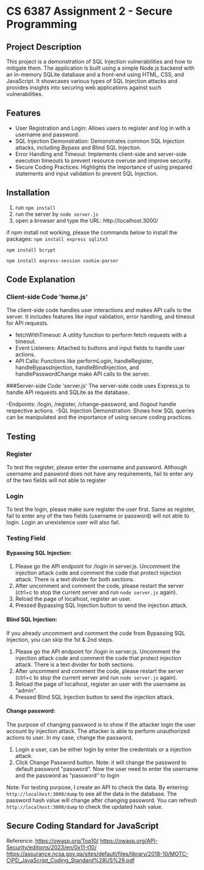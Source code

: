 # CS 6387 Assignment 2 - Secure Programming
## Project Description
This project is a demonstration of SQL Injection vulnerabilities and how to mitigate them. The application is built using a simple Node.js backend with an in-memory SQLite database and a front-end using HTML, CSS, and JavaScript. It showcases various types of SQL Injection attacks and provides insights into securing web applications against such vulnerabilities.

## Features
- User Registration and Login: Allows users to register and log in with a username and password.
- SQL Injection Demonstration: Demonstrates common SQL Injection attacks, including Bypass and Blind SQL Injection.
- Error Handling and Timeout: Implements client-side and server-side execution timeouts to prevent resource overuse and improve security.
- Secure Coding Practices: Highlights the importance of using prepared statements and input validation to prevent SQL Injection.

## Installation
1. run `npm install`
2. run the server by `node server.js`
3. open a browser and type the URL: http://localhost:3000/

if npm install not working, please the commands below to install the packages:
`npm install express sqlite3`

`npm install bcrypt`

`npm install express-session cookie-parser`

## Code Explanation
### Client-side Code 'home.js'
The client-side code handles user interactions and makes API calls to the server. It includes features like input validation, error handling, and timeout for API requests.

- fetchWithTimeout: A utility function to perform fetch requests with a timeout.
- Event Listeners: Attached to buttons and input fields to handle user actions.
- API Calls: Functions like performLogin, handleRegister, handleBypassInjection, handleBlindInjection, and handlePasswordChange make API calls to the server.

###Server-side Code 'server.js'
The server-side code uses Express.js to handle API requests and SQLite as the database.

-Endpoints: /login, /register, /change-password, and /logout handle respective actions.
-SQL Injection Demonstration: Shows how SQL queries can be manipulated and the importance of using secure coding practices.

## Testing
### Register
To test the register, please enter the username and password. Although username and password does not have any requirements, fail to enter any of the two fields will not able to register

### Login
To test the login, please make sure register the user first. Same as register, fail to enter any of the two fields (username or password) will not able to login. Login an unexistence user will also fail.

### Testing Field
#### Bypassing SQL Injection: 
1. Please go the API endpoint for /login in server.js. Uncomment the injection attack code and comment the code that protect injection attack. There is a text divider for both sections. 
2. After uncomment and comment the code, please restart the server (ctrl+c to stop the current server and run `node server.js` again). 
3. Reload the page of localhost, register an user.
4. Pressed Bypassing SQL Injection button to send the injection attack.

#### Blind SQL Injection:
If you already uncomment and comment the code from Bypassing SQL Injection, you can skip the 1st & 2nd steps.
1. Please go the API endpoint for /login in server.js. Uncomment the injection attack code and comment the code that protect injection attack. There is a text divider for both sections. 
2. After uncomment and comment the code, please restart the server (ctrl+c to stop the current server and run `node server.js` again). 
3. Reload the page of localhost, register an user with the username as "admin".
4. Pressed Blind SQL Injection button to send the injection attack.

#### Change password:
The purpose of changing password is to show if the attacker login the user account by injection attack. The attacker is able to perform unauthorized actions to user. In my case, change the password.
1. Login a user, can be either login by enter the credentials or a injection attack.
2. Click Change Password button. Note: it will change the password to default password "password". Now the user need to enter the username and the password as "password" to login

Note: For testing purpose, I create an API to check the data. By entering: `http://localhost:3000/dump` to see all the data in the database. The password hash value will change after changing password. You can refresh `http://localhost:3000/dump` to check the updated hash value.

## Secure Coding Standard for JavaScript
Reference:
https://owasp.org/Top10/
https://owasp.org/API-Security/editions/2023/en/0x11-t10/
https://assurance.ncsa.gov.qa/sites/default/files/library/2018-10/MOTC-CIPD_JavaScript_Coding_Standard%28US%29.pdf





